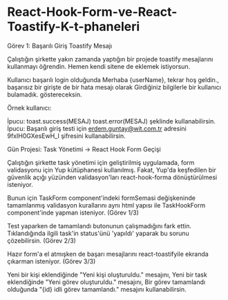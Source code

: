 # React-Hook-Form-ve-React-Toastify-K-t-phaneleri
Görev 1: Başarılı Giriş Toastify Mesajı

Çalıştığın şirkette yakın zamanda yaptığın bir projede toastify mesajlarını kullanmayı öğrendin. Hemen kendi sitene de eklemek istiyorsun.

Kullanıcı başarılı login olduğunda Merhaba {userName}, tekrar hoş geldin., başarısız bir girişte de bir hata mesajı olarak Girdiğiniz bilgilerle bir kullanıcı bulamadık. göstereceksin.

Örnek kullanıcı:

İpucu: toast.success(MESAJ) toast.error(MESAJ) şeklinde kullanabilirsin.
İpucu: Başarılı giriş testi için erdem.guntay@wit.com.tr adresini 9fxIH0GXesEwH_I şifresini kullanabilirsin.

Gün Projesi: Task Yönetimi -> React Hook Form Geçişi

Çalıştığın şirkette task yönetimi için geliştirilmiş uygulamada, form validasyonu için Yup kütüphanesi kullanılmış. Fakat, Yup'da keşfedilen bir güvenlik açığı yüzünden validasyon'ları react-hook-forma dönüştürülmesi isteniyor.

Bunun için TaskForm component'indeki formSemasi değişkeninde tamamlanmış validasyon kurallarını aynı html yapısı ile TaskHookForm component'inde yapman isteniyor. (Görev 1/3)

Test yaparken de tamamlandı butonunun çalışmadığını fark ettin. Tıklandığında ilgili task'in status'ünü 'yapıldı' yaparak bu sorunu çözebilirsin. (Görev 2/3)

Hazır form'a el atmışken de başarı mesajlarını react-toastifyile ekranda çıkarman isteniyor. (Görev 3/3)

Yeni bir kişi eklendiğinde "Yeni kişi oluşturuldu." mesajını,
Yeni bir task eklendiğinde "Yeni görev oluşturuldu." mesajını,
Bir görev tamamlandı olduğunda "{id} idli görev tamamlandı." mesajını kullanabilirsin.

